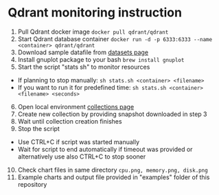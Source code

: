 # Qdrant monitoring instruction
1. Pull Qdrant docker image
`docker pull qdrant/qdrant`
2. Start Qdrant database container
`docker run -d -p 6333:6333 --name <container> qdrant/qdrant`
3. Download sample datafile from [datasets page](https://qdrant.tech/documentation/datasets/#available-datasets)
4. Install gnuplot package to your bash
`brew install gnuplot`
5. Start the script "stats sh" to monitor resources
* If planning to stop manually: `sh stats.sh <container> <filename>`
* If you want to run it for predefined time: `sh stats.sh <container> <filename> <seconds>`
6. Open local environment [collections page](http://localhost:6333/dashboard#/collections)
7. Create new collection by providing snapshot downloaded in step 3
8. Wait until collection creation finishes
9. Stop the script
* Use CTRL+C if script was started manually
* Wait for script to end automatically if timeout was provided or alternatively use also CTRL+C to stop sooner
10. Check chart files in same directory
`cpu.png, memory.png, disk.png`
11. Example charts and output file provided in "examples" folder of this repository

